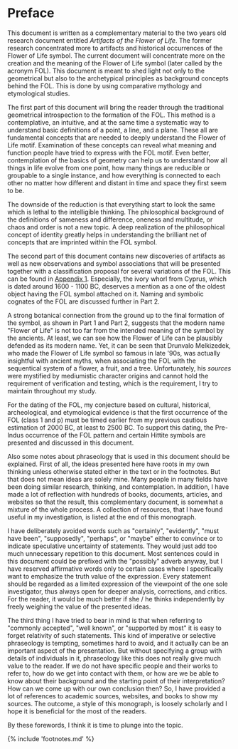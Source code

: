 # Preface

This document is written as a complementary material to the two years old research document entitled *Artifacts of the Flower of Life*<!-- cite author="Marko Manninen" title="Artifacts of the Flower of Life" date="2014" location="" type="website" href="http://artifacts.flowerofliferesearch.com/" -->. The former research concentrated more to artifacts and historical occurrences of the Flower of Life symbol. The current document will concentrate more on the creation and the meaning of the Flower of Life symbol (later called by the acronym FOL). This document is meant to shed light not only to the geometrical but also to the archetypical principles as background concepts behind the FOL. This is done by using comparative mythology and etymological studies.

The first part of this document will bring the reader through the traditional geometrical introspection<!-- cite author="" title="For dimentional reduction, see several antique sources mentioned in 'Other Plato, The - The Tübingen Interpretation of Plato's Inner-Academic Teachings' by Dmitri Nikulin in page 31 (2012)" date="" location="" type="selfref" href="#" --> to the formation of the FOL. This method is a contemplative, an intuitive, and at the same time a systematic way to understand basic definitions of a point, a line, and a plane. These all are fundamental concepts that are needed to deeply understand the Flower of Life motif. Examination of these concepts can reveal what meaning and function people have tried to express with the FOL motif. Even better, contemplation of the basics of geometry can help us to understand how all things in life evolve from one point, how many things are reducible or groupable to a single instance, and how everything is connected to each other no matter how different and distant in time and space they first seem to be.

The downside of the reduction is that everything start to look the same which is lethal to the intelligible thinking. The philosophical background of the definitions of sameness and difference, oneness and multitude, or chaos and order is not a new topic. A deep realization of the philosophical concept of identity<!-- cite author="wikipedia.org" title="Identity (philosophy)" date="" location="" type="website" href="https://en.wikipedia.org/wiki/Identity_(philosophy)" --> greatly helps in understanding the brilliant net of concepts that are imprinted within the FOL symbol.

The second part of this document contains new discoveries of artifacts as well as new observations and symbol associations that will be presented together with a classification proposal for several variations of the FOL. This can be found in [Appendix 1](appendix1.html). Especially, the ivory whorl from Cyprus, which is dated around 1600 - 1100 BC, deserves a mention as a one of the oldest object having the FOL symbol attached on it. Naming and symbolic cognates of the FOL are discussed further in Part 2.

A strong botanical connection from the ground up to the final formation of the symbol, as shown in Part 1 and Part 2, suggests that the modern name "Flower of Life" is not too far from the intended meaning of the symbol by the ancients. At least, we can see how the Flower of Life can be plausibly defended as its modern name. Yet, it can be seen that Drunvalo Melkizedek, who made the Flower of Life symbol so famous in late '90s, was actually insightful with ancient myths, when associating the FOL with the sequentical system of a flower, a fruit, and a tree<!-- cite author="Drunvalo Melchizedek" title="The Ancient Secret of the Flower Of Life, Vol. 1" date="1999" location="Pages 43-44" type="book" href="#" -->. Unfortunately, his *sources* were mystified by mediumistic character origins and cannot hold the requirement of verification and testing, which is the requirement, I try to maintain throughout my study.

For the dating of the FOL, my conjecture based on cultural, historical, archeological, and etymological evidence is that the first occurrence of the FOL (class 1 and p) must be timed earlier from my previous cautious estimation of 2000 BC, at least to 2500 BC. To support this dating, the Pre-Indus occurrence of the FOL pattern and certain Hittite symbols are presented and discussed in this document.

Also some notes about phraseology that is used in this document should be explained. First of all, the ideas presented here have roots in my own thinking unless otherwise stated either in the text or in the footnotes. But that does not mean ideas are solely mine. Many people in many fields have been doing similar research, thinking, and contemplation. In addition, I have made a lot of reflection with hundreds of books, documents, articles, and websites so that the result, this complementary document, is somewhat a mixture of the whole process. A collection of resources, that I have found useful in my investigation, is listed at the end of this monograph.

I have deliberately avoided words such as "certainly", "evidently", "must have been", "supposedly", "perhaps", or "maybe" either to convince or to indicate speculative uncertainty of statements. They would just add too much unnecessary repetition to this document. Most sentences could in this document could be prefixed with the "possibly" adverb anyway, but I have reserved affirmative words only to certain cases where I specifically want to emphasize the truth value of the expression. Every statement should be regarded as a limited expression of the viewpoint of the one sole investigator, thus always open for deeper analysis, corrections, and critics. For the reader, it would be much better if she / he thinks independently by freely weighing the value of the presented ideas.

The third thing I have tried to bear in mind is that when referring to "commonly accepted", "well known", or "supported by most" it is easy to forget relativity of such statements. This kind of imperative or selective phraseology is tempting, sometimes hard to avoid, and it actually can be an important aspect of the presentation. But without specifying a group with details of individuals in it, phraseology like this does not really give much value to the reader. If we do not have specific people and their works to refer to, how do we get into contact with them, or how are we be able to know about their background and the starting point of their interpretation? How can we come up with our own conclusion then? So, I have provided a lot of references to academic sources, websites, and books to show my sources. The outcome, a style of this monograph, is loosely scholarly and I hope it is beneficial for the most of the readers.

By these forewords, I think it is time to plunge into the topic.

{% include 'footnotes.md' %}
